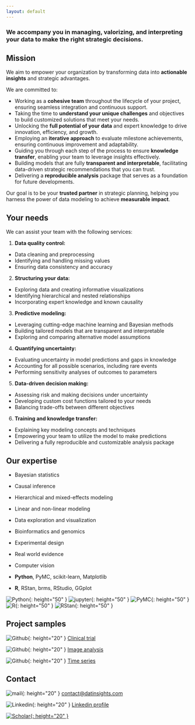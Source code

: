 ```yaml
---
layout: default
---
```


### We accompany you in managing, valorizing, and interpreting your data to make the right strategic decisions.

## Mission

We aim to empower your organization by transforming data into **actionable insights** and strategic advantages.

We are committed to:
* Working as a **cohesive team** throughout the lifecycle of your project, ensuring seamless integration and continuous support.
* Taking the time to **understand your unique challenges** and objectives to build customized solutions that meet your needs.
* Unlocking the **full potential of your data** and expert knowledge to drive innovation, efficiency, and growth.
* Employing an **iterative approach** to evaluate milestone achievements, ensuring continuous improvement and adaptability.
* Guiding you through each step of the process to ensure **knowledge transfer**, enabling your team to leverage insights effectively.
* Building models that are fully **transparent and interpretable**, facilitating data-driven strategic recommendations that you can trust.
* Delivering a **reproducible analysis** package that serves as a foundation for future developments.

Our goal is to be your **trusted partner** in strategic planning, helping you harness the power of data modeling to achieve **measurable impact**.

## Your needs

We can assist your team with the following services:

1. **Data quality control:**
- Data cleaning and preprocessing
- Identifying and handling missing values
- Ensuring data consistency and accuracy

2. **Structuring your data:**
- Exploring data and creating informative visualizations
- Identifying hierarchical and nested relationships
- Incorporating expert knowledge and known causality

3. **Predictive modeling:**
- Leveraging cutting-edge machine learning and Bayesian methods
- Building tailored models that are transparent and interpretable
- Exploring and comparing alternative model assumptions

4. **Quantifying uncertainty:**
- Evaluating uncertainty in model predictions and gaps in knowledge
- Accounting for all possible scenarios, including rare events
- Performing sensitivity analyses of outcomes to parameters

5. **Data-driven decision making:**
- Assessing risk and making decisions under uncertainty
- Developing custom cost functions tailored to your needs
- Balancing trade-offs between different objectives

6. **Training and knowledge transfer:**
- Explaining key modeling concepts and techniques
- Empowering your team to utilize the model to make predictions
- Delivering a fully reproducible and customizable analysis package

## Our expertise

* Bayesian statistics
* Causal inference
* Hierarchical and mixed-effects modeling
* Linear and non-linear modeling
* Data exploration and visualization

* Bioinformatics and genomics
* Experimental design
* Real world evidence
* Computer vision

* **Python**, PyMC, scikit-learn, Matplotlib
* **R**, RStan, brms, RStudio, GGplot

![Python](/assets/img/python-logo-generic.svg){: height="50" } ![jupyter](https://jupyter.org/assets/homepage/main-logo.svg){: height="50" } ![PyMC](https://raw.githubusercontent.com/pymc-devs/brand/main/pymc/pymc_logos/PyMC_banner.svg){: height="50" } ![R](/assets/img/Rlogo.svg){: height="50" } ![RStan](https://raw.githubusercontent.com/stan-dev/logos/master/logo_tm.png){: height="50" }

## Project samples

![Github](assets/img/github-mark.svg){: height="20" } [Clinical trial](https://github.com/dufourya)

![Github](assets/img/github-mark.svg){: height="20" } [Image analysis](https://github.com/dufourya)

![Github](assets/img/github-mark.svg){: height="20" } [Time series](https://github.com/dufourya)

## Contact

![mail](assets/img/email.svg){: height="20" } [contact@datinsights.com](mailto:contact@datinsights.com)

![Linkedin](assets/img/InBug-Black.png){: height="20" } [Linkedin profile](https://www.linkedin.com/in/yann-dufour/)

[![Scholar](assets/img/scholar_logo_64dp.png){: height="20" }](https://scholar.google.com/citations?user=CLTatQMAAAAJ&hl=en)